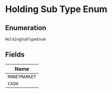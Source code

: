 
# Holding Sub Type Enum

## Enumeration

`HoldingSubTypeEnum`

## Fields

| Name |
|  --- |
| `MONEYMARKET` |
| `CASH` |

